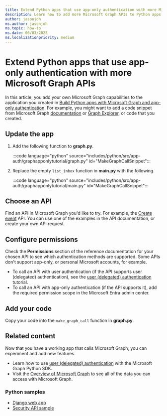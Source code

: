 ```yaml
---
title: Extend Python apps that use app-only authentication with more Microsoft Graph APIs
description: Learn how to add more Microsoft Graph APIs to Python apps
author: jasonjoh
ms.author: jasonjoh
ms.topic: how-to
ms.date: 06/03/2025
ms.localizationpriority: medium
---
```


# Extend Python apps that use app-only authentication with more Microsoft Graph APIs

<!-- cSpell:ignore graphapponlytutorial -->

In this article, you add your own Microsoft Graph capabilities to the application you created in [Build Python apps with Microsoft Graph and app-only authentication](python-app-only.md). For example, you might want to add a code snippet from Microsoft Graph [documentation](/graph/api/overview) or [Graph Explorer](https://developer.microsoft.com/graph/graph-explorer), or code that you created.

## Update the app

1. Add the following function to **graph.py**.

    :::code language="python" source="includes/python/src/app-auth/graphapponlytutorial/graph.py" id="MakeGraphCallSnippet":::

1. Replace the empty `list_inbox` function in **main.py** with the following.

    :::code language="python" source="includes/python/src/app-auth/graphapponlytutorial/main.py" id="MakeGraphCallSnippet":::

## Choose an API

Find an API in Microsoft Graph you'd like to try. For example, the [Create event](/graph/api/user-post-events) API. You can use one of the examples in the API documentation, or create your own API request.

## Configure permissions

Check the **Permissions** section of the reference documentation for your chosen API to see which authentication methods are supported. Some APIs don't support app-only, or personal Microsoft accounts, for example.

- To call an API with user authentication (if the API supports user (delegated) authentication), see the [user (delegated) authentication](dotnet.md) tutorial.
- To call an API with app-only authentication (if the API supports it), add the required permission scope in the Microsoft Entra admin center.

## Add your code

Copy your code into the `make_graph_call` function in **graph.py**.

## Related content

Now that you have a working app that calls Microsoft Graph, you can experiment and add new features.

- Learn how to use [user (delegated) authentication](python.md) with the Microsoft Graph Python SDK.
- Visit the [Overview of Microsoft Graph](/graph/overview) to see all of the data you can access with Microsoft Graph.

### Python samples

- [Django web app](https://github.com/microsoftgraph/msgraph-training-pythondjangoapp)
- [Security API sample](https://github.com/microsoftgraph/python-security-rest-sample)
